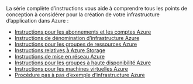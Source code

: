 La série complète d’instructions vous aide à comprendre tous les points de conception à considérer pour la création de votre infrastructure d’application dans Azure :

* [Instructions pour les abonnements et les comptes Azure](../articles/virtual-machines/virtual-machines-linux-infrastructure-subscription-accounts-guidelines.md)
* [Instructions de dénomination d’infrastructure Azure](../articles/virtual-machines/virtual-machines-linux-infrastructure-naming-guidelines.md)
* [Instructions pour les groupes de ressources Azure](../articles/virtual-machines/virtual-machines-linux-infrastructure-resource-groups-guidelines.md)
* [Instructions relatives à Azure Storage](../articles/virtual-machines/virtual-machines-linux-infrastructure-storage-solutions-guidelines.md)
* [Instructions de mise en réseau Azure](../articles/virtual-machines/virtual-machines-linux-infrastructure-networking-guidelines.md)
* [Instructions pour les groupes à haute disponibilité Azure](../articles/virtual-machines/virtual-machines-linux-infrastructure-availability-sets-guidelines.md)
* [Instructions pour les machines virtuelles Azure](../articles/virtual-machines/virtual-machines-linux-infrastructure-virtual-machine-guidelines.md)
* [Procédure pas à pas d’exemple d’infrastructure Azure](../articles/virtual-machines/virtual-machines-linux-infrastructure-example.md)

<!---HONumber=AcomDC_0629_2016-->